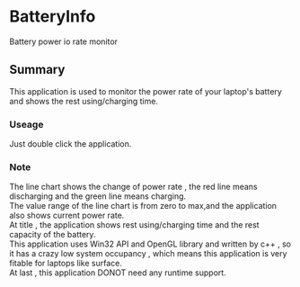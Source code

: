 # BatteryInfo
Battery power io rate monitor
## Summary
This application is used to monitor the power rate of your laptop's battery and shows the rest using/charging time.
### Useage
Just double click the application.
### Note
The line chart shows the change of power rate , the red line means discharging and the green line means charging.<br/>
The value range of the line chart is from zero to max,and the application also shows current power rate.<br/>
At title , the application shows rest using/charging time and the rest capacity of the battery.<br/>
This application uses Win32 API and OpenGL library and written by c++ , so it has a crazy low system occupancy , which means this application is very fitable for laptops like surface.<br/>
At last , this application DONOT need any runtime support.<br/>